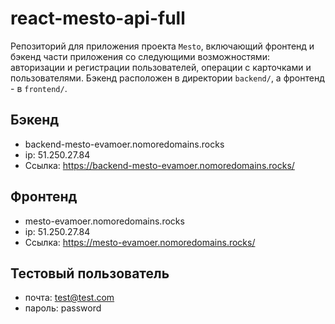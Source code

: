 # react-mesto-api-full

Репозиторий для приложения проекта `Mesto`, включающий фронтенд и бэкенд части приложения со следующими возможностями: авторизации и регистрации пользователей, операции с карточками и пользователями. Бэкенд расположен в директории `backend/`, а фронтенд - в `frontend/`.

## Бэкенд

- backend-mesto-evamoer.nomoredomains.rocks
- ip: 51.250.27.84
- Ссылка: https://backend-mesto-evamoer.nomoredomains.rocks/

## Фронтенд

- mesto-evamoer.nomoredomains.rocks
- ip: 51.250.27.84
- Ссылка: https://mesto-evamoer.nomoredomains.rocks/

## Тестовый пользователь

- почта: test@test.com
- пароль: password
